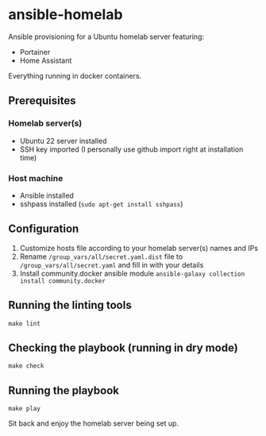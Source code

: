 # ansible-homelab

Ansible provisioning for a Ubuntu homelab server featuring: 
* Portainer
* Home Assistant

Everything running in docker containers.

## Prerequisites
### Homelab server(s)
* Ubuntu 22 server installed
* SSH key imported (I personally use github import right at installation time)

### Host machine
* Ansible installed
* sshpass installed (`sudo apt-get install sshpass`)


## Configuration
1. Customize hosts file according to your homelab server(s) names and IPs
2. Rename `/group_vars/all/secret.yaml.dist` file to `/group_vars/all/secret.yaml` and fill in with your details
3. Install community.docker ansible module 
`ansible-galaxy collection install community.docker`

## Running the linting tools
`make lint`

## Checking the playbook (running in dry mode)
`make check`

## Running the playbook
`make play`

Sit back and enjoy the homelab server being set up.